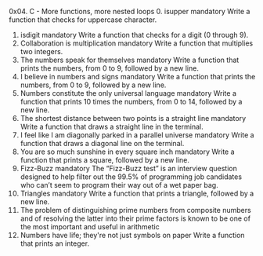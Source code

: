 0x04. C - More functions, more nested loops
0. isupper
mandatory
Write a function that checks for uppercase character.
1. isdigit
mandatory
Write a function that checks for a digit (0 through 9).
2. Collaboration is multiplication
mandatory
Write a function that multiplies two integers.
3. The numbers speak for themselves
mandatory
Write a function that prints the numbers, from 0 to 9, followed by a new line.
4. I believe in numbers and signs
mandatory
Write a function that prints the numbers, from 0 to 9, followed by a new line.
5. Numbers constitute the only universal language
mandatory
Write a function that prints 10 times the numbers, from 0 to 14, followed by a new line.
6. The shortest distance between two points is a straight line
mandatory
Write a function that draws a straight line in the terminal.
7. I feel like I am diagonally parked in a parallel universe
mandatory
Write a function that draws a diagonal line on the terminal.
8. You are so much sunshine in every square inch
mandatory
Write a function that prints a square, followed by a new line.
9. Fizz-Buzz
mandatory
The “Fizz-Buzz test” is an interview question designed to help filter out the 99.5% of programming job candidates who can’t seem to program their way out of a wet paper bag.
10. Triangles
mandatory
Write a function that prints a triangle, followed by a new line.
11. The problem of distinguishing prime numbers from composite numbers and of resolving the latter into their prime factors is known to be one of the most important and useful in arithmetic
12. Numbers have life; they're not just symbols on paper
Write a function that prints an integer.
